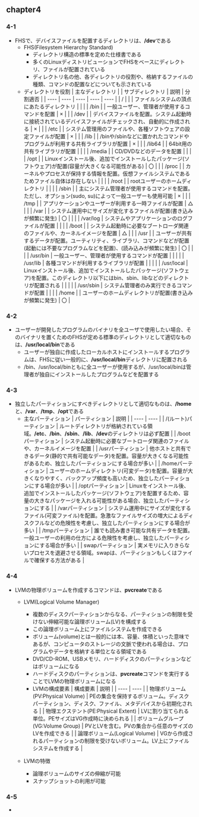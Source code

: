 ## chapter4
### 4-1
- FHSで、デバイスファイルを配置するディレクトリは、**/dev**である
  - FHS(Filesystem Hierarchy Standard)
    - ディレクトリ構造の標準を定めた仕様書である
    - 多くのLinuxディストリビューションでFHSをベースにディレクトリ、ファイルが配置されている
    - ディレクトリ名の他、各ディレクトリの役割や、格納するファイルの種類、コマンドの配置などについても示されている
  - ディレクトリを役割
    | 主なディレクトリ |  | サブディレクトリ | 説明 | 分割適否 |
    | ---- | ---- | ---- | ---- | ---- |
    | / |  |  | ファイルシステムの頂点にあたるディレクトリ |  |
    |  | /bin |  | 一般ユーザー、管理者が使用するコマンドを配置 | × |
    |  | /dev |  | デバイスファイルを配置。システム起動時に接続されているデバイスファイルがチェックされ、自動的に作成される | × |
    |  | /etc |  | システム管理用のファイルや、各種ソフトウェアの設定ファイルが配置 | × |
    |  | /lib |  | /binや/sbinなどに置かれたコマンドやプログラムが利用する共有ライブラリが配置 | × |
    |  | /lib64 |  | 64bit用の共有ライブラリが配置 |  |
    |  | /media |  | CD/DVDなどのデータを配置 |  |
    |  | /opt |  | Linuxインストール後、追加でインストールしたパッケージ(ソフトウェア)が配置(容量が大きくなる可能性がある) | 〇 |
    |  | /proc |  | カーネルやプロセスが保持する情報を配置。仮想ファイルシステムであるためファイル自体は存在しない |  |
    |  | /root |  | rootユーザーのホームディレクトリ |  |
    |  | /sbin |  | 主にシステム管理者が使用するコマンドを配置。ただし、オプション(sudo, su)によって一般ユーザーも使用可能 | × |
    |  | /tmp |  | アプリケーションやユーザーが利用する一時ファイルが配置 | △ |
    |  | /var |  | システム運用中にサイズが変化するファイルが配置(書き込みが頻繁に発生) | 〇 |
    |  |  | /var/log | システムやアプリケーションのログファイルが配置 |  |
    |  | /boot |  | システム起動時に必要なブートローダ関連のファイルや、カーネルイメージを配置 | △ |
    |  | /usr |  | ユーザーが共有するデータが配置。ユーティリティ、ライブラリ、コマンドなどが配置(起動には不要なプログラムなどを配置)、(読み込みが頻繁に発生) | 〇 |
    |  |  | /usr/bin | 一般ユーザー、管理者が使用するコマンドが配置 |  |
    |  |  | /usr/lib | 各種コマンドが利用するライブラリが配置 |  |
    |  |  | /usr/local | Linuxインストール後、追加でインストールしたパッケージ(ソフトウェア)を配置。このディレクトリ以下にはbin、sbin、libなどのディレクトリが配置される |  |
    |  |  | /usr/sbin | システム管理者のみ実行できるコマンドが配置 |  |
    |  | /home |  | ユーザーのホームディレクトリが配置(書き込みが頻繁に発生) | 〇 |

### 4-2
- ユーザーが開発したプログラムのバイナリを全ユーザで使用したい場合、そのバイナリを置くためのFHSが定める標準のディレクトリとして適切なものは、**/usr/local/bin**である
  - ユーザーが独自に作成したローカルホストにインストールするプログラムは、FHSに従い一般的に、**/usr/local/bin**ディレクトリに配置される
  - /bin、/usr/local/binともに全ユーザーが使用するが、/usr/local/binは管理者が独自にインストールしたプログラムなどを配置する

### 4-3
- 独立したパーティションにすべきディレクトリとして適切なものは、**/home**と、**/var**、**/tmp**、**/opt**である
  - 主なパーティション
    | パーティション | 説明 |
    | ---- | ---- |
    | /(ルート)パーティション | ルートディレクトリが格納されている領域。**/etc**、**/bin**、**/sbin**、**/lib**、**/dev**のディレクトリは必ず配置 |
    | /bootパーティション | システム起動時に必要なブートローダ関連のファイルや、カーネルイメージを配置 |
    | /usrパーティション | 他ホストと共有できるデータ(静的で共有可能なデータ)を配置。容量が大きくなる可能性があるため、独立したパーティションにする場合が多い |
    | /homeパーティション | ユーザーのホームディレクトリ(可変データ)を配置。容量が大きくなりやすく、バックアップ頻度も高いため、独立したパーティションにする場合が多い |
    | /optパーティション | Linuxをインストール後、追加でインストールしたパッケージ(ソフトウェア)を配置するため、容量の大きなパッケージを入れる可能性がある場合、独立したパーティションにする |
    | /varパーティション | システム運用中にサイズが変化するファイル(可変ファイル)を配置。急激なファイルサイズの増大によるディスクフルなどの危険性を考慮し、独立したパーティションにする場合が多い |
    | /tmpパーティション | 誰でも読み書き可能な共有データを配置。一般ユーザーの利用の仕方による危険性を考慮し、独立したパーティションにする場合が多い |
    | swapパーティション | 実メモリに入りきらないプロセスを退避させる領域。swapは、パーティションもしくはファイルで確保する方法がある |

### 4-4
- LVMの物理ボリュームを作成するコマンドは、**pvcreate**である
  - LVM(Logical Volume Manager)
    - 複数のディスクパーティションからなる、パーティションの制限を受けない伸縮可能な論理ボリューム(LV)を構成する
    - この論理ボリューム上にファイルシステムを作成できる
    - ボリューム(volume)とは一般的には本、容量、体積といった意味であるが、コンピュータのストレージの文脈で使われる場合は、プログラムやデータを格納する単位となる領域である
    - DVD/CD-ROM、USBメモリ、ハードディスクのパーティションなどはボリュームになる
    - ハードディスクのパーティションは、**pvcreate**コマンドを実行することでLVMの物理ボリュームになる
    - LVMの構成要素
      | 構成要素 | 説明 |
      | ---- | ---- |
      | 物理ボリューム(PV:Physical Volume) | PEの集合を保持するボリューム。ディスクパーティション、ディスク、ファイル、メタデバイスから初期化される |
      | 物理エクステント(PE:Physical Extent) | LVに割り当てられる単位。PEサイズはVG作成時に決められる |
      | ボリュームグループ(VG:Volume Group) | PVとLVを含む。PVの集合から任意のサイズのLVを作成できる |
      | 論理ボリューム(Logical Volume) | VGから作成されるパーティションの制限を受けないボリューム。LV上にファイルシステムを作成する |

  - LVMの特徴
    - 論理ボリュームのサイズの伸縮が可能
    - スナップショットの利用が可能

### 4-5
- 